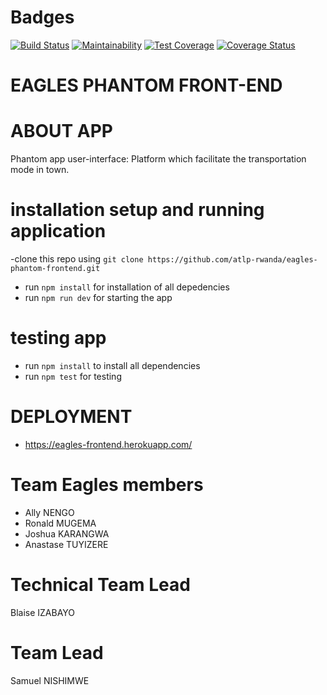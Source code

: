 # Badges

[![Build Status](https://travis-ci.com/atlp-rwanda/eagles-phantom-frontend.svg?branch=ch-setup-testing-environment-%23F82ebvCI)](https://travis-ci.com/atlp-rwanda/eagles-phantom-frontend)
[![Maintainability](https://api.codeclimate.com/v1/badges/01d0de2122241e34a3a2/maintainability)](https://codeclimate.com/github/atlp-rwanda/eagles-phantom-frontend/maintainability)
[![Test Coverage](https://api.codeclimate.com/v1/badges/01d0de2122241e34a3a2/test_coverage)](https://codeclimate.com/github/atlp-rwanda/eagles-phantom-frontend/test_coverage)
[![Coverage Status](https://coveralls.io/repos/github/atlp-rwanda/eagles-phantom-frontend/badge.svg?branch=develop)](https://coveralls.io/github/atlp-rwanda/eagles-phantom-frontend?branch=develop)

# EAGLES PHANTOM FRONT-END

# ABOUT APP
 Phantom app user-interface: Platform which facilitate the transportation mode in town.

# installation setup and running application

-clone this repo using `git clone https://github.com/atlp-rwanda/eagles-phantom-frontend.git`
- run `npm install` for installation of all depedencies
- run `npm run dev` for starting the app

# testing app
- run `npm install` to install all dependencies
- run `npm test` for testing

# DEPLOYMENT
  - https://eagles-frontend.herokuapp.com/

# Team Eagles members
  - Ally NENGO
  - Ronald MUGEMA
  - Joshua KARANGWA
  - Anastase TUYIZERE

# Technical Team Lead
  Blaise IZABAYO
 
# Team Lead
  Samuel NISHIMWE
  


